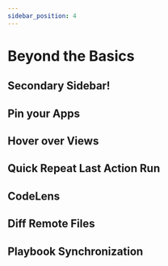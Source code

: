 ```yaml
---
sidebar_position: 4 
---
```


# Beyond the Basics

## Secondary Sidebar!

## Pin your Apps

## Hover over Views

## Quick Repeat Last Action Run

## CodeLens

## Diff Remote Files

## Playbook Synchronization